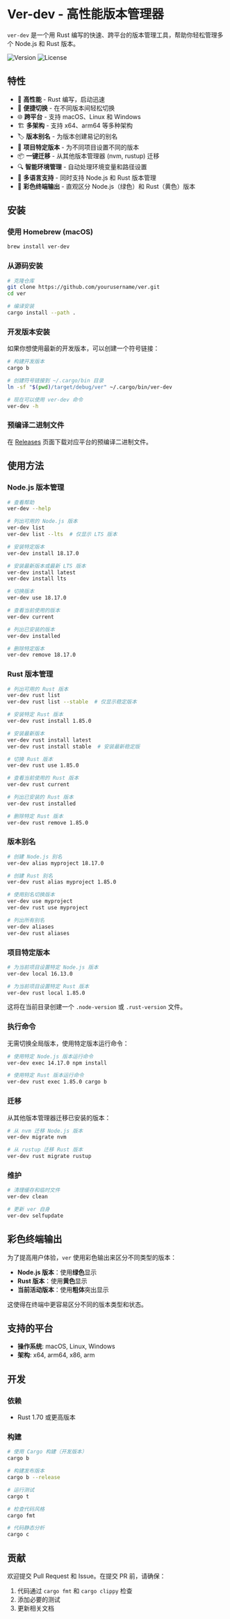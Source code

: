 # Ver-dev - 高性能版本管理器

`ver-dev` 是一个用 Rust 编写的快速、跨平台的版本管理工具，帮助你轻松管理多个 Node.js 和 Rust 版本。

![Version](https://img.shields.io/badge/version-0.1.0-blue)
![License](https://img.shields.io/badge/license-MIT-green)

## 特性

- 🚀 **高性能** - Rust 编写，启动迅速
- 🔄 **便捷切换** - 在不同版本间轻松切换
- 🌐 **跨平台** - 支持 macOS、Linux 和 Windows
- 🏗️ **多架构** - 支持 x64、arm64 等多种架构
- 🏷️ **版本别名** - 为版本创建易记的别名
- 📁 **项目特定版本** - 为不同项目设置不同的版本
- 📦 **一键迁移** - 从其他版本管理器 (nvm, rustup) 迁移
- 🔍 **智能环境管理** - 自动处理环境变量和路径设置
- 🦀 **多语言支持** - 同时支持 Node.js 和 Rust 版本管理
- 🎨 **彩色终端输出** - 直观区分 Node.js（绿色）和 Rust（黄色）版本

## 安装

### 使用 Homebrew (macOS)

```bash
brew install ver-dev
```

### 从源码安装

```bash
# 克隆仓库
git clone https://github.com/yourusername/ver.git
cd ver

# 编译安装
cargo install --path .
```

### 开发版本安装

如果你想使用最新的开发版本，可以创建一个符号链接：

```bash
# 构建开发版本
cargo b

# 创建符号链接到 ~/.cargo/bin 目录
ln -sf "$(pwd)/target/debug/ver" ~/.cargo/bin/ver-dev

# 现在可以使用 ver-dev 命令
ver-dev -h
```

### 预编译二进制文件

在 [Releases](https://github.com/yourusername/ver/releases) 页面下载对应平台的预编译二进制文件。

## 使用方法

### Node.js 版本管理

```bash
# 查看帮助
ver-dev --help

# 列出可用的 Node.js 版本
ver-dev list
ver-dev list --lts  # 仅显示 LTS 版本

# 安装特定版本
ver-dev install 18.17.0

# 安装最新版本或最新 LTS 版本
ver-dev install latest
ver-dev install lts

# 切换版本
ver-dev use 18.17.0

# 查看当前使用的版本
ver-dev current

# 列出已安装的版本
ver-dev installed

# 删除特定版本
ver-dev remove 18.17.0
```

### Rust 版本管理

```bash
# 列出可用的 Rust 版本
ver-dev rust list
ver-dev rust list --stable  # 仅显示稳定版本

# 安装特定 Rust 版本
ver-dev rust install 1.85.0

# 安装最新版本
ver-dev rust install latest
ver-dev rust install stable  # 安装最新稳定版

# 切换 Rust 版本
ver-dev rust use 1.85.0

# 查看当前使用的 Rust 版本
ver-dev rust current

# 列出已安装的 Rust 版本
ver-dev rust installed

# 删除特定 Rust 版本
ver-dev rust remove 1.85.0
```

### 版本别名

```bash
# 创建 Node.js 别名
ver-dev alias myproject 18.17.0

# 创建 Rust 别名
ver-dev rust alias myproject 1.85.0

# 使用别名切换版本
ver-dev use myproject
ver-dev rust use myproject

# 列出所有别名
ver-dev aliases
ver-dev rust aliases
```

### 项目特定版本

```bash
# 为当前项目设置特定 Node.js 版本
ver-dev local 16.13.0

# 为当前项目设置特定 Rust 版本
ver-dev rust local 1.85.0
```

这将在当前目录创建一个 `.node-version` 或 `.rust-version` 文件。

### 执行命令

无需切换全局版本，使用特定版本运行命令：

```bash
# 使用特定 Node.js 版本运行命令
ver-dev exec 14.17.0 npm install

# 使用特定 Rust 版本运行命令
ver-dev rust exec 1.85.0 cargo b
```

### 迁移

从其他版本管理器迁移已安装的版本：

```bash
# 从 nvm 迁移 Node.js 版本
ver-dev migrate nvm

# 从 rustup 迁移 Rust 版本
ver-dev rust migrate rustup
```

### 维护

```bash
# 清理缓存和临时文件
ver-dev clean

# 更新 ver 自身
ver-dev selfupdate
```

## 彩色终端输出

为了提高用户体验，`ver` 使用彩色输出来区分不同类型的版本：

- **Node.js 版本**：使用**绿色**显示
- **Rust 版本**：使用**黄色**显示
- **当前活动版本**：使用**粗体**突出显示

这使得在终端中更容易区分不同的版本类型和状态。

## 支持的平台

- **操作系统**: macOS, Linux, Windows
- **架构**: x64, arm64, x86, arm

## 开发

### 依赖

- Rust 1.70 或更高版本

### 构建

```bash
# 使用 Cargo 构建（开发版本）
cargo b

# 构建发布版本
cargo b --release

# 运行测试
cargo t

# 检查代码风格
cargo fmt

# 代码静态分析
cargo c
```

## 贡献

欢迎提交 Pull Request 和 Issue。在提交 PR 前，请确保：

1. 代码通过 `cargo fmt` 和 `cargo clippy` 检查
2. 添加必要的测试
3. 更新相关文档

## 
